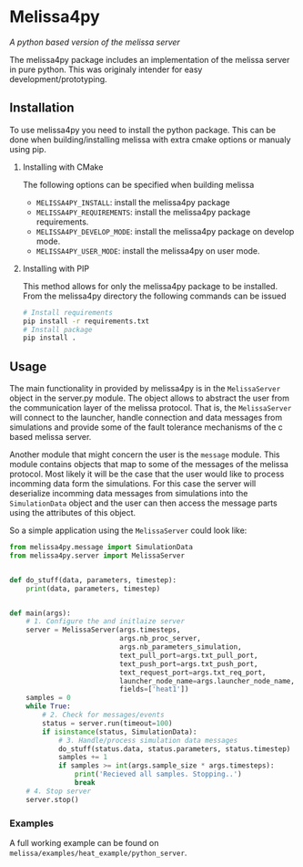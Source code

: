 # Melissa4py
*A python based version of the melissa server*

The melissa4py package includes an implementation of the melissa server in pure python. This was originaly intender for easy development/prototyping.

## Installation
To use melissa4py you need to install the python package. This can be done when building/installing melissa with extra cmake options or manualy using pip.

1. Installing with CMake
   
   The following options can be specified when building melissa
   - `MELISSA4PY_INSTALL`: install the melissa4py package
   - `MELISSA4PY_REQUIREMENTS`: install the melissa4py package requirements.
   - `MELISSA4PY_DEVELOP_MODE`: install the melissa4py package on develop mode.
   - `MELISSA4PY_USER_MODE`: install the melissa4py on user mode.

2. Installing with PIP
   
   This method allows for only the melissa4py package to be installed. From the melissa4py directory the following commands can be issued
   ```bash
   # Install requirements
   pip install -r requirements.txt
   # Install package
   pip install .
   ```

## Usage

The main functionality in provided by melissa4py is in the `MelissaServer` object in the server.py module. The object allows to abstract the user from the communication layer of the melissa protocol. That is, the `MelissaServer` will connect to the launcher, handle connection and data messages from simulations and provide some of the fault tolerance mechanisms of the c based melissa server.

Another module that might concern the user is the `message` module. This module contains objects that map to some of the messages of the melissa protocol. Most likely it will be the case that the user would like to process incomming data form the simulations. For this case the server will deserialize incomming data messages from simulations into the `SimulationData` object and the user can then access the message parts using the attributes of this object.

So a simple application using the `MelissaServer` could look like:

```python
from melissa4py.message import SimulationData
from melissa4py.server import MelissaServer


def do_stuff(data, parameters, timestep):
    print(data, parameters, timestep)


def main(args):
    # 1. Configure the and initlaize server
    server = MelissaServer(args.timesteps,
                           args.nb_proc_server,
                           args.nb_parameters_simulation,
                           text_pull_port=args.txt_pull_port,
                           text_push_port=args.txt_push_port,
                           text_request_port=args.txt_req_port,
    			           launcher_node_name=args.launcher_node_name,
                           fields=['heat1'])
    samples = 0
    while True:
        # 2. Check for messages/events
        status = server.run(timeout=100)
        if isinstance(status, SimulationData):
            # 3. Handle/process simulation data messages
            do_stuff(status.data, status.parameters, status.timestep)
            samples += 1
            if samples >= int(args.sample_size * args.timesteps):
                print('Recieved all samples. Stopping..')
                break
    # 4. Stop server
    server.stop()
```

### Examples

A full working example can be found on `melissa/examples/heat_example/python_server`. 
